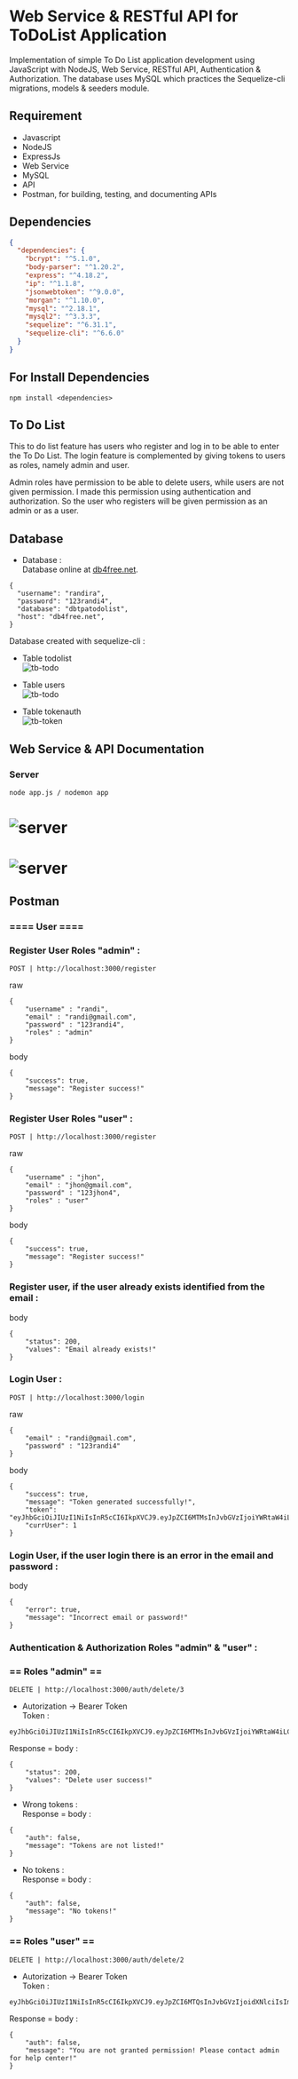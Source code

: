# Web Service & RESTful API for ToDoList Application

Implementation of simple To Do List application development using JavaScript with NodeJS, Web Service, RESTful API, Authentication & Authorization. The database uses MySQL which practices the Sequelize-cli migrations, models & seeders module.

## Requirement

- Javascript
- NodeJS
- ExpressJs
- Web Service
- MySQL
- API
- Postman, for building, testing, and documenting APIs

## Dependencies

```json
{
  "dependencies": {
    "bcrypt": "^5.1.0",
    "body-parser": "^1.20.2",
    "express": "^4.18.2",
    "ip": "^1.1.8",
    "jsonwebtoken": "^9.0.0",
    "morgan": "^1.10.0",
    "mysql": "^2.18.1",
    "mysql2": "^3.3.3",
    "sequelize": "^6.31.1",
    "sequelize-cli": "^6.6.0"
  }
}
```

## For Install Dependencies

```nodejs
npm install <dependencies>
```

## To Do List

This to do list feature has users who register and log in to be able to enter the To Do List. The login feature is complemented by giving tokens to users as roles, namely admin and user.

Admin roles have permission to be able to delete users, while users are not given permission. I made this permission using authentication and authorization. So the user who registers will be given permission as an admin or as a user.

## Database

- Database :  
  Database online at [db4free.net](https://www.db4free.net/phpMyAdmin).

```
{
  "username": "randira",
  "password": "123randi4",
  "database": "dbtpatodolist",
  "host": "db4free.net",
}
```

Database created with sequelize-cli :

- Table todolist  
  ![tb-todo](README-assets/tb-todo.png)

- Table users  
  ![tb-todo](README-assets/tb-users.png)

- Table tokenauth  
  ![tb-token](README-assets/tb-token.png)

## Web Service & API Documentation

### Server

```git
node app.js / nodemon app
```

# ![server](README-assets/consoleServer.png)

# ![server](README-assets/server.png)

## Postman

### ==== User ====

### Register User Roles "admin" :

```
POST | http://localhost:3000/register
```

raw

```
{
    "username" : "randi",
    "email" : "randi@gmail.com",
    "password" : "123randi4",
    "roles" : "admin"
}
```

body

```
{
    "success": true,
    "message": "Register success!"
}
```

### Register User Roles "user" :

```
POST | http://localhost:3000/register
```

raw

```
{
    "username" : "jhon",
    "email" : "jhon@gmail.com",
    "password" : "123jhon4",
    "roles" : "user"
}
```

body

```
{
    "success": true,
    "message": "Register success!"
}
```

### Register user, if the user already exists identified from the email :

body

```
{
    "status": 200,
    "values": "Email already exists!"
}
```

### Login User :

```
POST | http://localhost:3000/login
```

raw

```
{
    "email" : "randi@gmail.com",
    "password" : "123randi4"
}
```

body

```
{
    "success": true,
    "message": "Token generated successfully!",
    "token": "eyJhbGciOiJIUzI1NiIsInR5cCI6IkpXVCJ9.eyJpZCI6MTMsInJvbGVzIjoiYWRtaW4iLCJpYXQiOjE2ODU4MDU2MDQsImV4cCI6MTY4NTgwNzA0NH0._Yrr5VNEhkgQ9H9fspZk1Vfu6ezGiYdLRqLtWrQuU7s",
    "currUser": 1
}
```

### Login User, if the user login there is an error in the email and password :

body

```
{
    "error": true,
    "message": "Incorrect email or password!"
}
```

### Authentication & Authorization Roles "admin" & "user" :

### == Roles "admin" ==

```
DELETE | http://localhost:3000/auth/delete/3
```

- Autorization -> Bearer Token  
  Token :

```
eyJhbGciOiJIUzI1NiIsInR5cCI6IkpXVCJ9.eyJpZCI6MTMsInJvbGVzIjoiYWRtaW4iLCJpYXQiOjE2ODU4MDU2MDQsImV4cCI6MTY4NTgwNzA0NH0._Yrr5VNEhkgQ9H9fspZk1Vfu6ezGiYdLRqLtWrQuU7s
```

Response = body :

```
{
    "status": 200,
    "values": "Delete user success!"
}
```

- Wrong tokens :  
  Response = body :

```
{
    "auth": false,
    "message": "Tokens are not listed!"
}
```

- No tokens :  
  Response = body :

```
{
    "auth": false,
    "message": "No tokens!"
}
```

### == Roles "user" ==

```
DELETE | http://localhost:3000/auth/delete/2
```

- Autorization -> Bearer Token  
  Token :

```
eyJhbGciOiJIUzI1NiIsInR5cCI6IkpXVCJ9.eyJpZCI6MTQsInJvbGVzIjoidXNlciIsImlhdCI6MTY4NTgwNjkyMywiZXhwIjoxNjg1ODA4MzYzfQ.sirirQ5pcGYQc7lDizHx05Ej0wuIJcfhKGVmPKSss2I
```

Response = body :

```
{
    "auth": false,
    "message": "You are not granted permission! Please contact admin for help center!"
}
```

